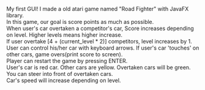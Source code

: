 My first GUI! I made a old atari game named "Road Fighter" with JavaFX library.  
In this game, our goal is score points as much as possible.  
When user's car overtaken a competitor's car, Score increases depending on level. Higher levels means higher increase.  
If user overtake [4 + (current_level * 2)] competitors, level increases by 1.  
User can control his/her car with keyboard arrows. If user's car 'touches' on other cars, game overs(print score to screen).  
Player can restart the game by pressing ENTER.  
User's car is red car. Other cars are yellow. Overtaken cars will be green. You can steer into front of overtaken cars.  
Car's speed will increase depending on level.